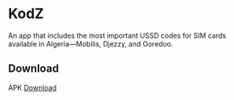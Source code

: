 # KodZ
An app that includes the most important USSD codes for SIM cards available in Algeria—Mobilis, Djezzy, and Ooredoo.

## Download

APK [Download]()
